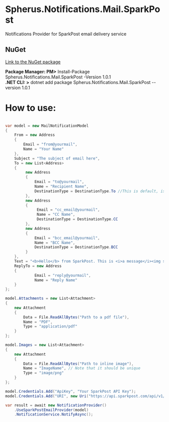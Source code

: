 # Spherus.Notifications.Mail.SparkPost
Notifications Provider for SparkPost email delivery service

## NuGet

[Link to the NuGet package](https://www.nuget.org/packages/Spherus.Notifications.Mail.SparkPost)

**Package Manager: PM>** Install-Package Spherus.Notifications.Mail.SparkPost -Version 1.0.1 <br />
**.NET CLI: >** dotnet add package Spherus.Notifications.Mail.SparkPost --version 1.0.1

# How to use:

```csharp

var model = new MailNotificationModel
{
    From = new Address
    {
        Email = "from@yourmail",
        Name = "Your Name"
    },
    Subject = "The subject of email here",
    To = new List<Address>
    {
         new Address
         {
             Email = "to@yourmail",
             Name = "Recipient Name",
             DestinationType = DestinationType.To //This is default, is not mandatory
         },
         new Address
         {
              Email = "cc_email@yourmail",
              Name = "CC Name",
              DestinationType = DestinationType.CC
         },
         new Address
         {
             Email = "bcc_email@yourmail",
             Name = "BCC Name",
             DestinationType = DestinationType.BCC
         }
    },
    Text = "<b>Hello</b> from SparkPost. This is <i>a message</i><img src='cid:ImageName' />",
    ReplyTo = new Address 
    { 
             Email = "reply@yourmail", 
             Name = "Reply Name" 
    }
};

model.Attachments = new List<Attachment>
{
    new Attachment
    {
        Data = File.ReadAllBytes("Path to a pdf file"),
        Name = "PDF",
        Type = "application/pdf"
    }
};

model.Images = new List<Attachment>
{
    new Attachment
    {
        Data = File.ReadAllBytes("Path to inline image"),
        Name = "ImageName", // Note that it should be unique
        Type = "image/png"
    }
};

model.Credentials.Add("ApiKey", "Your SparkPost API Key");
model.Credentials.Add("URI", new Uri("https://api.sparkpost.com/api/v1/transmissions"));

var result = await new NotificationProvider()
    .UseSparkPostEmailProvider(model)
    .NotificationService.NotifyAsync();

```
